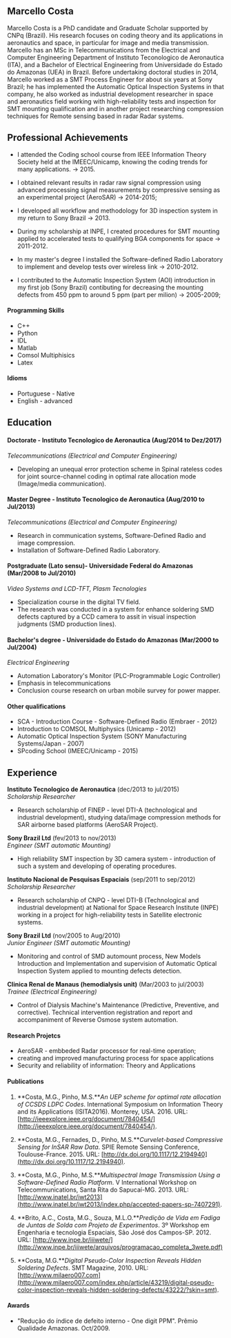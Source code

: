 ## Marcello Costa

Marcello Costa is a PhD candidate and  Graduate Scholar supported by CNPq (Brazil). His research focuses on coding theory and its applications in aeronautics and space, in particular for image and media transmission. Marcello has an MSc in Telecommunications from the Electrical and Computer Engineering Department of Instituto Teconologico de Aeronautica (ITA), and a Bachelor of Electrical Engineering from Universidade do Estado do Amazonas (UEA) in Brazil. Before undertaking doctoral studies in 2014, Marcello worked as a SMT Process Engineer for about six years at Sony Brazil; he has implemented the Automatic Optical Inspection Systems in that company, he also worked as industrial development researcher in space and aeronautics field working with high-reliability tests and inspection for SMT mounting qualification and in another project researching compression techniques for Remote sensing based in radar Radar systems.

## Professional Achievements

- I attended the Coding school course from IEEE Information Theory Society held at the IMEEC/Unicamp, knowing the coding trends for many applications. -> 2015.

- I obtained relevant results in radar raw signal compression using advanced processing signal measurements by compressive sensing as an experimental project (AeroSAR) -> 2014-2015;

- I developed all workflow and methodology for 3D inspection system in my return to Sony Brazil -> 2013.

- During my scholarship at INPE, I created procedures for SMT mounting applied to accelerated tests to qualifying BGA components for space -> 2011-2012.

- In my master's degree I installed the Software-defined Radio Laboratory to implement and develop tests over wireless link -> 2010-2012. 

- I contributed to the Automatic Inspection System (AOI) introduction in my first job (Sony Brazil) contibuting for decreasing the mounting defects from 450 ppm to around 5 ppm (part per milion) -> 2005-2009;

#### Programming Skills

- C++
- Python
- IDL
- Matlab
- Comsol Multiphisics
- Latex

#### Idioms

- Portuguese - Native
- English - advanced


## Education

#### Doctorate - Instituto Tecnologico de Aeronautica (Aug/2014 to Dez/2017)
*Telecommunications (Electrical and Computer Engineering)*

- Developing an unequal error protection scheme in Spinal rateless codes for joint source-channel coding in optimal rate allocation mode (Image/media communication).


#### Master Degree - Instituto Tecnologico de Aeronautica (Aug/2010 to Jul/2013)
*Telecommunications (Electrical and Computer Engineering)*

- Research in communication systems, Software-Defined Radio and image compression.
- Installation of Software-Defined Radio Laboratory.

#### Postgraduate (Lato sensu)- Universidade Federal do Amazonas (Mar/2008 to Jul/2010)
*Video Systems and LCD-TFT, Plasm Tecnologies*

- Specialization course in the digital TV field.
- The research was conducted in a system for enhance soldering SMD defects captured by a CCD camera to assit in visual inspection judgments (SMD production lines).

#### Bachelor's degree - Universidade do Estado do Amazonas (Mar/2000 to Jul/2004)
*Electrical Engineering*

- Automation Laboratory's Monitor (PLC-Programmable Logic Controller)
- Emphasis in telecommunications
- Conclusion course research on urban mobile survey for power mapper.


#### Other qualifications

- SCA - Introduction Course - Software-Defined Radio (Embraer - 2012)
- Introduction to COMSOL Multiphysics (Unicamp - 2012)
- Automatic Optical Inspection System (SONY Manufacturing Systems/Japan - 2007)
- SPcoding School (IMEEC/Unicamp - 2015)


## Experience

**Instituto Tecnologico de Aeronautica** (dec/2013 to jul/2015)    
*Scholarship Researcher*  
- Research scholarship of FINEP - level DTI-A (technological and industrial development), studying data/image compression methods for SAR airborne based platforms (AeroSAR Project).

**Sony Brazil Ltd** (fev/2013 to nov/2013)   
*Engineer (SMT automatic Mounting)*  
- High reliability SMT inspection by 3D camera system - introduction of such a system and developing of operating procedures.

**Instituto Nacional de Pesquisas Espaciais** (sep/2011 to sep/2012)   
*Scholarship Researcher*  
- Research scholarship of CNPQ - level DTI-B (Technological and industrial development) at National for Space Research Institute (INPE) working in a project for high-reliability tests in Satellite electronic systems.

**Sony Brazil Ltd** (nov/2005 to Aug/2010)   
*Junior Engineer (SMT automatic Mounting)*  
- Monitoring and control of SMD automount process, New Models Introduction and Implementation and supervision of Automatic Optical Inspection System applied to mounting defects detection.

**Clinica Renal de Manaus (hemodialysis unit)** (Mar/2003 to jul/2003)   
*Trainee (Electrical Engineering)*
- Control of Dialysis Machine's Maintenance (Predictive, Preventive, and corrective). Technical intervention registration and report and accompaniment of Reverse Osmose system automation.

#### Research Projetcs
- AeroSAR - embbeded Radar processor for real-time operation;
- creating and improved manufacturing process for space applications
- Security and reliability of information: Theory and Applications


#### Publications

1. **Costa, M.G., Pinho, M.S.***An UEP scheme for optimal rate allocation of CCSDS LDPC Codes*. International Symposium on Information Theory and its Applications (ISITA2016). Monterey, USA. 2016. URL: [http://ieeexplore.ieee.org/document/7840454/](http://ieeexplore.ieee.org/document/7840454/).

2. **Costa, M.G., Fernades, D., Pinho, M.S.***Curvelet-based Compressive Sensing for InSAR Raw Data*. SPIE Remote Sensing Conference, Toulouse-France. 2015. URL: [http://dx.doi.org/10.1117/12.2194940](http://dx.doi.org/10.1117/12.2194940).

3. **Costa, M.G., Pinho, M.S.***Multispectral Image Transmission Using a Software-Defined Radio Platform*. V International Workshop on Telecommunications, Santa Rita do Sapucaí-MG. 2013. URL: [http://www.inatel.br/iwt2013](http://www.inatel.br/iwt2013/index.php/accepted-papers-sp-7407291).

4. **Brito, A.C., Costa, M.G., Souza, M.L.O.***Predição de Vida em Fadiga de Juntas de Solda com Projeto de Experimentos*. 3º Workshop em Engenharia e tecnologia Espaciais, São José dos Campos-SP. 2012. URL: [http://www.inpe.br/iiiwete/](http://www.inpe.br/iiiwete/arquivos/programacao_completa_3wete.pdf)

5. **Costa, M.G.***Digital Pseudo-Color Inspection Reveals Hidden Soldering Defects*. SMT Magazine, 2010. URL: [http://www.milaero007.com](http://www.milaero007.com/index.php/article/43219/digital-pseudo-color-inspection-reveals-hidden-soldering-defects/43222/?skin=smt).



#### Awards
- "Redução do índice de defeito interno - One digit PPM". Prêmio Qualidade Amazonas. Oct/2009.
